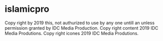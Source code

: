 # islamicpro
Copy right by 2019 this, not authurized to use by any one untill an unless permission granted by IDC Media Production.
Copy right content  2019 IDC Media Produtions.
Copy right icones 2019 IDC Media Produtions.
